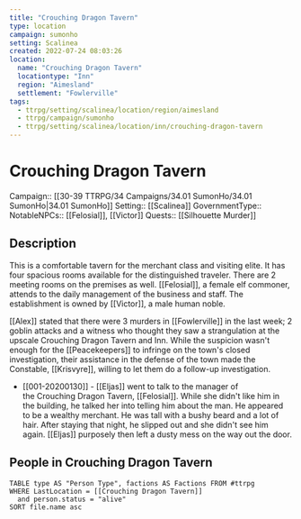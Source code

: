 ```yaml
---
title: "Crouching Dragon Tavern"
type: location
campaign: sumonho
setting: Scalinea
created: 2022-07-24 08:03:26
location:
  name: "Crouching Dragon Tavern"
  locationtype: "Inn"
  region: "Aimesland"
  settlement: "Fowlerville"
tags:
  - ttrpg/setting/scalinea/location/region/aimesland
  - ttrpg/campaign/sumonho
  - ttrpg/setting/scalinea/location/inn/crouching-dragon-tavern
---
```

# Crouching Dragon Tavern

Campaign:: [[30-39 TTRPG/34 Campaigns/34.01 SumonHo/34.01 SumonHo|34.01 SumonHo]]
Setting:: [[Scalinea]]
GovernmentType::
NotableNPCs:: [[Felosial]], [[Victor]]
Quests:: [[Silhouette Murder]]

## Description

This is a comfortable tavern for the merchant class and visiting elite. It has four spacious rooms available for the distinguished traveler. There are 2 meeting rooms on the premises as well. [[Felosial]], a female elf commoner, attends to the daily management of the business and staff. The establishment is owned by [[Victor]], a male human noble.

[[Alex]] stated that there were 3 murders in [[Fowlerville]] in the last week; 2 goblin attacks and a witness who thought they saw a strangulation at the upscale Crouching Dragon Tavern and Inn. While the suspicion wasn't enough for the [[Peacekeepers]] to infringe on the town's closed investigation, their assistance in the defense of the town made the Constable, [[Krisvyre]], willing to let them do a follow-up investigation.

- [[001-20200130]] - [[Eljas]] went to talk to the manager of the Crouching Dragon Tavern, [[Felosial]]. While she didn't like him in the building, he talked her into telling him about the man. He appeared to be a wealthy merchant. He was tall with a bushy beard and a lot of hair. After staying that night, he slipped out and she didn't see him again. [[Eljas]] purposely then left a dusty mess on the way out the door.

## People in Crouching Dragon Tavern

```dataview
TABLE type AS "Person Type", factions AS Factions FROM #ttrpg 
WHERE LastLocation = [[Crouching Dragon Tavern]]
  and person.status = "alive"
SORT file.name asc
```



